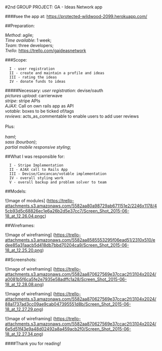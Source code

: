 
#2nd GROUP PROJECT: GA - Ideas Network app

####see the app at: https://protected-wildwood-2099.herokuapp.com/

##Preparation:

  _Method_: agile;<br>
  _Time available_: 1 week;<br>
  _Team_: three developers;<br>
  _Trello_: https://trello.com/gaideasnetwork<br>
  

###Scope:

      I - user registration
      II - create and maintain a profile and ideas
      III - rating the ideas 
      IV - donate funds to ideas 

#####Necessary:
_user registration_: devise/oauth <br>
_pictures upload_: carrierwave <br>
_stripe_: stripe APIs <br>
_AJAX_: Call on own rails app as API <br>
_votable_: boxes to be ticked of/tags <br>
_reviews_: acts_as_commentable to enable users to add user reviews <br>
<br>
Plus:<br>
<br>
_haml_; <br>
_sass (bourbon)_; <br>
_partial mobile responsive styling_; <br>

##What I was responsible for:

      I - Stripe Implementation
      II - AJAX call to Rails App
      III - Devise/Cancancan/votable implementation
      IV - overall styling work
      V - overall backup and problem solver to team


##Models:

![Image of modules]
(https://trello-attachments.s3.amazonaws.com/5582aa80a98729ab671151e2/2246x1178/45cb93d5c68826ec1e6a26b2d5e37cc7/Screen_Shot_2015-06-18_at_12.26.04.pngc)

##Wireframes:

![Image of wireframing]
(https://trello-attachments.s3.amazonaws.com/5582aa8585553295f06ead51/2310x510/edee85a31aacb5d418db7bbd70204ca9/Screen_Shot_2015-06-18_at_12.25.20.png)


##Screenshots:


![Image of wireframing]
(https://trello-attachments.s3.amazonaws.com/5582aa870627569e37ccac2f/3104x2024/a0081b5f6ca5fe2e7935e58adffc1a28/Screen_Shot_2015-06-18_at_12.28.08.png)

![Image of wireframing]
(https://trello-attachments.s3.amazonaws.com/5582aa870627569e37ccac2f/3104x2024/88a1737ad3cc09ae9cab047395551d8b/Screen_Shot_2015-06-18_at_12.27.29.png)

![Image of wireframing]
(https://trello-attachments.s3.amazonaws.com/5582aa870627569e37ccac2f/3104x2024/6e5d51f43e9a48d02492a8a459acb2f0/Screen_Shot_2015-06-18_at_12.27.34.png)


####Thank you for reading!
